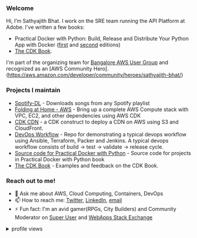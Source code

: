 ### Welcome

Hi, I’m Sathyajith Bhat. I work on the SRE team running the API Platform at Adobe. I've written a few books: 

- Practical Docker with Python: Build, Release and Distribute Your Python App with Docker ([first](https://bit.ly/practical-docker-1e) and [second](https://bit.ly/practical-docker-2e) editions)
- [The CDK Book](https://www.thecdkbook.com/).

I'm part of the organizing team for [Bangalore AWS User Group](https://awsugblr.in) and recognized as an [AWS Community Hero].(https://aws.amazon.com/developer/community/heroes/sathyajith-bhat/)


### Projects I maintain

- [Spotify-DL](https://github.com/SathyaBhat/spotify-dl) - Downloads songs from any Spotify playlist
- [Folding at Home - AWS](https://github.com/SathyaBhat/folding-aws) - Bring up a complete AWS Compute stack with VPC, EC2, and other dependencies using AWS CDK
- [CDK CDN](https://github.com/SathyaBhat/cdk-cdn) - a CDK construct to deploy a CDN on AWS using S3 and CloudFront.
- [DevOps Workflow](https://github.com/SathyaBhat/devops-workflow) - Repo for demonstrating a typical devops workflow using Ansible, Terraform, Packer and Jenkins. A typical devops workflow consists of build -> test -> validate -> release cycle.
- [Source code for Practical Docker with Python](https://github.com/apress/practical-docker-with-python) - Source code for projects in Practical Docker with Python book
- [The CDK Book](https://github.com/cdkbook) - Examples and feedback on the CDK Book.

### Reach out to me! 

- 💬 Ask me about AWS, Cloud Computing, Containers, DevOps
- 📫 How to reach me: [Twitter](https://twitter.com/sathyabhat), [LinkedIn](https://linkedin.com/in/sathyabhat), [email](mailto:github@sathyasays.com)
- ⚡ Fun fact: I'm an avid gamer(RPGs, City Builders) and Community Moderator on [Super User](https://superuser.com/users/4377/sathyajith-bhat?tab=profile) and [WebApps Stack Exchange](https://webapps.stackexchange.com/users/310/sathyajith-bhat)

<details>
<summary>profile views</summary>

![stats](https://komarev.com/ghpvc/?username=sathyabhat&color=blue)

</details>

